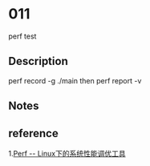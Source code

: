 # 011
perf test

## Description
perf record -g ./main
then
perf report -v
## Notes


## reference
1.[Perf -- Linux下的系统性能调优工具](https://www.ibm.com/developerworks/cn/linux/l-cn-perf1/) 
